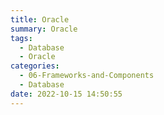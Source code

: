 ```yaml
---
title: Oracle
summary: Oracle
tags:
  - Database
  - Oracle
categories:
  - 06-Frameworks-and-Components
  - Database
date: 2022-10-15 14:50:55
---
```

